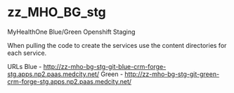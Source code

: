 # zz_MHO_BG_stg
MyHealthOne Blue/Green Openshift Staging

When pulling the code to create the services use the content directories for each service.

URLs
Blue - http://zz-mho-bg-stg-git-blue-crm-forge-stg.apps.np2.paas.medcity.net/
Green - http://zz-mho-bg-stg-git-green-crm-forge-stg.apps.np2.paas.medcity.net/
